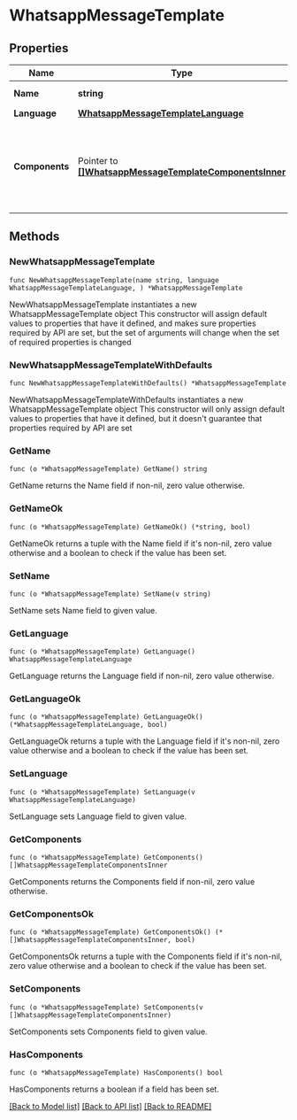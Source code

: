 # WhatsappMessageTemplate

## Properties

Name | Type | Description | Notes
------------ | ------------- | ------------- | -------------
**Name** | **string** | Name of the template. | 
**Language** | [**WhatsappMessageTemplateLanguage**](WhatsappMessageTemplateLanguage.md) |  | 
**Components** | Pointer to [**[]WhatsappMessageTemplateComponentsInner**](WhatsappMessageTemplateComponentsInner.md) | Array of components objects containing the parameters of the message. | [optional] 

## Methods

### NewWhatsappMessageTemplate

`func NewWhatsappMessageTemplate(name string, language WhatsappMessageTemplateLanguage, ) *WhatsappMessageTemplate`

NewWhatsappMessageTemplate instantiates a new WhatsappMessageTemplate object
This constructor will assign default values to properties that have it defined,
and makes sure properties required by API are set, but the set of arguments
will change when the set of required properties is changed

### NewWhatsappMessageTemplateWithDefaults

`func NewWhatsappMessageTemplateWithDefaults() *WhatsappMessageTemplate`

NewWhatsappMessageTemplateWithDefaults instantiates a new WhatsappMessageTemplate object
This constructor will only assign default values to properties that have it defined,
but it doesn't guarantee that properties required by API are set

### GetName

`func (o *WhatsappMessageTemplate) GetName() string`

GetName returns the Name field if non-nil, zero value otherwise.

### GetNameOk

`func (o *WhatsappMessageTemplate) GetNameOk() (*string, bool)`

GetNameOk returns a tuple with the Name field if it's non-nil, zero value otherwise
and a boolean to check if the value has been set.

### SetName

`func (o *WhatsappMessageTemplate) SetName(v string)`

SetName sets Name field to given value.


### GetLanguage

`func (o *WhatsappMessageTemplate) GetLanguage() WhatsappMessageTemplateLanguage`

GetLanguage returns the Language field if non-nil, zero value otherwise.

### GetLanguageOk

`func (o *WhatsappMessageTemplate) GetLanguageOk() (*WhatsappMessageTemplateLanguage, bool)`

GetLanguageOk returns a tuple with the Language field if it's non-nil, zero value otherwise
and a boolean to check if the value has been set.

### SetLanguage

`func (o *WhatsappMessageTemplate) SetLanguage(v WhatsappMessageTemplateLanguage)`

SetLanguage sets Language field to given value.


### GetComponents

`func (o *WhatsappMessageTemplate) GetComponents() []WhatsappMessageTemplateComponentsInner`

GetComponents returns the Components field if non-nil, zero value otherwise.

### GetComponentsOk

`func (o *WhatsappMessageTemplate) GetComponentsOk() (*[]WhatsappMessageTemplateComponentsInner, bool)`

GetComponentsOk returns a tuple with the Components field if it's non-nil, zero value otherwise
and a boolean to check if the value has been set.

### SetComponents

`func (o *WhatsappMessageTemplate) SetComponents(v []WhatsappMessageTemplateComponentsInner)`

SetComponents sets Components field to given value.

### HasComponents

`func (o *WhatsappMessageTemplate) HasComponents() bool`

HasComponents returns a boolean if a field has been set.


[[Back to Model list]](../README.md#documentation-for-models) [[Back to API list]](../README.md#documentation-for-api-endpoints) [[Back to README]](../README.md)



